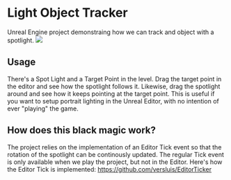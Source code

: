 # Light Object Tracker

Unreal Engine project demonstraing how we can track and object with a spotlight.
![](https://github.com/versluis/Light-Object-Tracker/blob/accfad8a8d1e7e69a6be3baecf78e909f8271b78/Content/Track%20Light%20wide.gif)

## Usage
There's a Spot Light and a Target Point in the level. Drag the target point in the editor and see how the spotlight follows it. Likewise, drag the spotlight around and see how it keeps pointing at the target point. This is useful if you want to setup portrait lighting in the Unreal Editor, with no intention of ever "playing" the game. 

## How does this black magic work?
The project relies on the implementation of an Editor Tick event so that the rotation of the spotlight can be continously updated. The regular Tick event is only available when we play the project, but not in the Editor. Here's how the Editor Tick is implemented: https://github.com/versluis/EditorTicker

